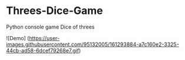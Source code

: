 # Threes-Dice-Game
Python console game Dice of threes


![Demo] (https://user-images.githubusercontent.com/95132005/161293884-a7c160e2-3325-44cb-ad58-6dcef79268e7.gif)
